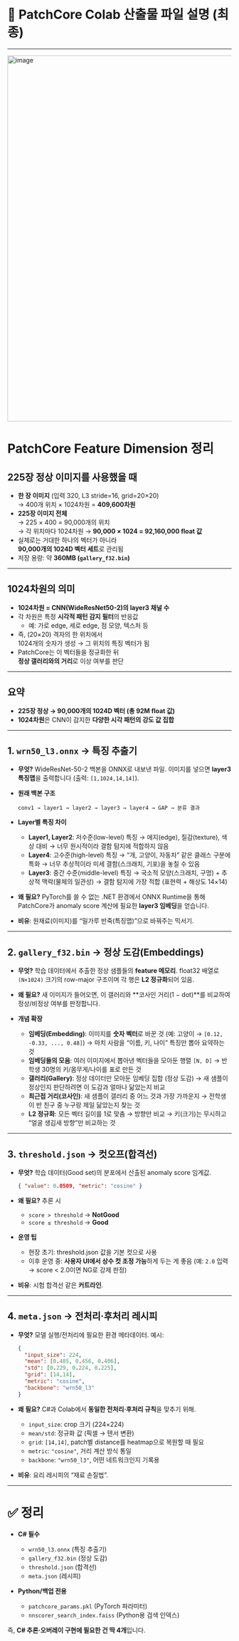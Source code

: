 # 📂 PatchCore Colab 산출물 파일 설명 (최종)

---

<img width="1090" height="823" alt="image" src="https://github.com/user-attachments/assets/3a57271d-6e25-4676-b044-9acf2b957939" />


# PatchCore Feature Dimension 정리

## 225장 정상 이미지를 사용했을 때
- **한 장 이미지** (입력 320, L3 stride=16, grid=20×20)  
  → 400개 위치 × 1024차원 = **409,600차원**
- **225장 이미지 전체**  
  → 225 × 400 = 90,000개의 위치  
  → 각 위치마다 1024차원 → **90,000 × 1024 = 92,160,000 float 값**
- 실제로는 거대한 하나의 벡터가 아니라  
  **90,000개의 1024D 벡터 세트**로 관리됨
- 저장 용량: 약 **360MB (`gallery_f32.bin`)**

---

## 1024차원의 의미
- **1024차원 = CNN(WideResNet50-2)의 layer3 채널 수**
- 각 차원은 특정 **시각적 패턴 감지 필터**의 반응값  
  - 예: 가로 edge, 세로 edge, 점 모양, 텍스처 등
- 즉, (20×20) 격자의 한 위치에서  
  1024개의 숫자가 생성 → 그 위치의 특징 벡터가 됨
- PatchCore는 이 벡터들을 정규화한 뒤  
  **정상 갤러리와의 거리**로 이상 여부를 판단

---

## 요약
- **225장 정상 → 90,000개의 1024D 벡터 (총 92M float 값)**  
- **1024차원**은 CNN이 감지한 **다양한 시각 패턴의 강도 값 집합**


---

## 1. `wrn50_l3.onnx` → **특징 추출기**

* **무엇?**
  WideResNet-50-2 백본을 ONNX로 내보낸 파일.
  이미지를 넣으면 **layer3 특징맵**을 출력합니다 (출력: `[1,1024,14,14]`).

* **원래 백본 구조**

  ```
  conv1 → layer1 → layer2 → layer3 → layer4 → GAP → 분류 결과
  ```

* **Layer별 특징 차이**

  * **Layer1, Layer2**: 저수준(low-level) 특징
    → 에지(edge), 질감(texture), 색상 대비
    → 너무 원시적이라 결함 탐지에 적합하지 않음
  * **Layer4**: 고수준(high-level) 특징
    → “개, 고양이, 자동차” 같은 클래스 구분에 특화
    → 너무 추상적이라 미세 결함(스크래치, 기포)을 놓칠 수 있음
  * **Layer3**: 중간 수준(middle-level) 특징
    → 국소적 모양(스크래치, 구멍) + 추상적 맥락(물체의 일관성)
    → 결함 탐지에 가장 적합 (표현력 + 해상도 14×14)

* **왜 필요?**
  PyTorch를 쓸 수 없는 .NET 환경에서 ONNX Runtime을 통해
  PatchCore가 anomaly score 계산에 필요한 **layer3 임베딩**을 얻습니다.

* **비유**: 원재료(이미지)를 “밀가루 반죽(특징맵)”으로 바꿔주는 믹서기.

---

## 2. `gallery_f32.bin` → **정상 도감(Embeddings)**

* **무엇?**
  학습 데이터에서 추출한 정상 샘플들의 **feature 메모리**.
  float32 배열로 `(N×1024)` 크기의 row-major 구조이며 각 행은 **L2 정규화**되어 있음.

* **왜 필요?**
  새 이미지가 들어오면, 이 갤러리와 **코사인 거리(1 − dot)**를 비교하여
  정상/비정상 여부를 판정합니다.

* **개념 확장**

  * **임베딩(Embedding)**: 이미지를 **숫자 벡터**로 바꾼 것
    (예: 고양이 → `[0.12, -0.33, ..., 0.48]`)
    → 마치 사람을 “이름, 키, 나이” 특징만 뽑아 요약하는 것
  * **임베딩들의 모음**: 여러 이미지에서 뽑아낸 벡터들을 모아둔 행렬 `[N, D]`
    → 반 학생 30명의 키/몸무게/나이를 표로 만든 것
  * **갤러리(Gallery)**: 정상 데이터만 모아둔 임베딩 집합 (정상 도감)
    → 새 샘플이 정상인지 판단하려면 이 도감과 얼마나 닮았는지 비교
  * **최근접 거리(코사인)**: 새 샘플이 갤러리 중 어느 것과 가장 가까운지
    → 전학생이 반 친구 중 누구랑 제일 닮았는지 찾는 것
  * **L2 정규화**: 모든 벡터 길이를 1로 맞춤 → 방향만 비교
    → 키(크기)는 무시하고 “얼굴 생김새 방향”만 비교하는 것

---

## 3. `threshold.json` → **컷오프(합격선)**

* **무엇?**
  학습 데이터(Good set)의 분포에서 산출된 anomaly score 임계값.

  ```json
  { "value": 0.0509, "metric": "cosine" }
  ```

* **왜 필요?**
  추론 시

  * `score > threshold` → **NotGood**
  * `score ≤ threshold` → **Good**

* **운영 팁**

  * 현장 초기: threshold.json 값을 기본 컷으로 사용
  * 이후 운영 중: **사용자 UI에서 상수 컷 조정 가능**하게 두는 게 좋음
    (예: `2.0` 입력 → score < 2.0이면 NG로 강제 판정)

* **비유**: 시험 합격선 같은 **커트라인**.

---

## 4. `meta.json` → **전처리·후처리 레시피**

* **무엇?**
  모델 실행/전처리에 필요한 환경 메타데이터.
  예시:

  ```json
  {
    "input_size": 224,
    "mean": [0.485, 0.456, 0.406],
    "std": [0.229, 0.224, 0.225],
    "grid": [14,14],
    "metric": "cosine",
    "backbone": "wrn50_l3"
  }
  ```

* **왜 필요?**
  C#과 Colab에서 **동일한 전처리·후처리 규칙**을 맞추기 위해.

  * `input_size`: crop 크기 (224×224)
  * `mean/std`: 정규화 값 (픽셀 → 텐서 변환)
  * `grid`: `[14,14]`, patch별 distance를 heatmap으로 복원할 때 필요
  * `metric`: `"cosine"`, 거리 계산 방식 통일
  * `backbone`: `"wrn50_l3"`, 어떤 네트워크인지 기록용

* **비유**: 요리 레시피의 “재료 손질법”.

---

# ✅ 정리

* **C# 필수**

  * `wrn50_l3.onnx` (특징 추출기)
  * `gallery_f32.bin` (정상 도감)
  * `threshold.json` (합격선)
  * `meta.json` (레시피)

* **Python/백업 전용**

  * `patchcore_params.pkl` (PyTorch 파라미터)
  * `nnscorer_search_index.faiss` (Python용 검색 인덱스)
 

즉, **C# 추론·오버레이 구현에 필요한 건 딱 4개**입니다.
